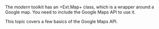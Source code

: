 The *modern* toolkit has an +Ext.Map+ class, which is a wrapper around a Google map.
You need to include the Google Maps API to use it.

This topic covers a few basics of the Google Maps API.

